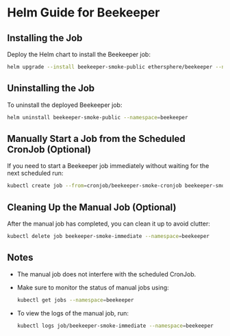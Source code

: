 # Helm Guide for Beekeeper

## Installing the Job

Deploy the Helm chart to install the Beekeeper job:

```bash
helm upgrade --install beekeeper-smoke-public ethersphere/beekeeper --namespace beekeeper -f ./beekeeper-smoke-public.yaml
```

## Uninstalling the Job

To uninstall the deployed Beekeeper job:

```bash
helm uninstall beekeeper-smoke-public --namespace=beekeeper
```

## Manually Start a Job from the Scheduled CronJob (Optional)

If you need to start a Beekeeper job immediately without waiting for the next scheduled run:

```bash
kubectl create job --from=cronjob/beekeeper-smoke-cronjob beekeeper-smoke-immediate --namespace=beekeeper
```

## Cleaning Up the Manual Job (Optional)

After the manual job has completed, you can clean it up to avoid clutter:

```bash
kubectl delete job beekeeper-smoke-immediate --namespace=beekeeper
```

## Notes

- The manual job does not interfere with the scheduled CronJob.
- Make sure to monitor the status of manual jobs using:

    ```bash
    kubectl get jobs --namespace=beekeeper
    ```

- To view the logs of the manual job, run:

    ```bash
    kubectl logs job/beekeeper-smoke-immediate --namespace=beekeeper
    ```
